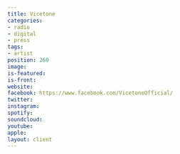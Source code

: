 ```yaml
---
title: Vicetone
categories:
- radio
- digital
- press
tags:
- artist
position: 260
image: 
is-featured: 
is-front: 
website: 
facebook: https://www.facebook.com/VicetoneOfficial/
twitter: 
instagram: 
spotify: 
soundcloud: 
youtube: 
apple: 
layout: client
---
```


